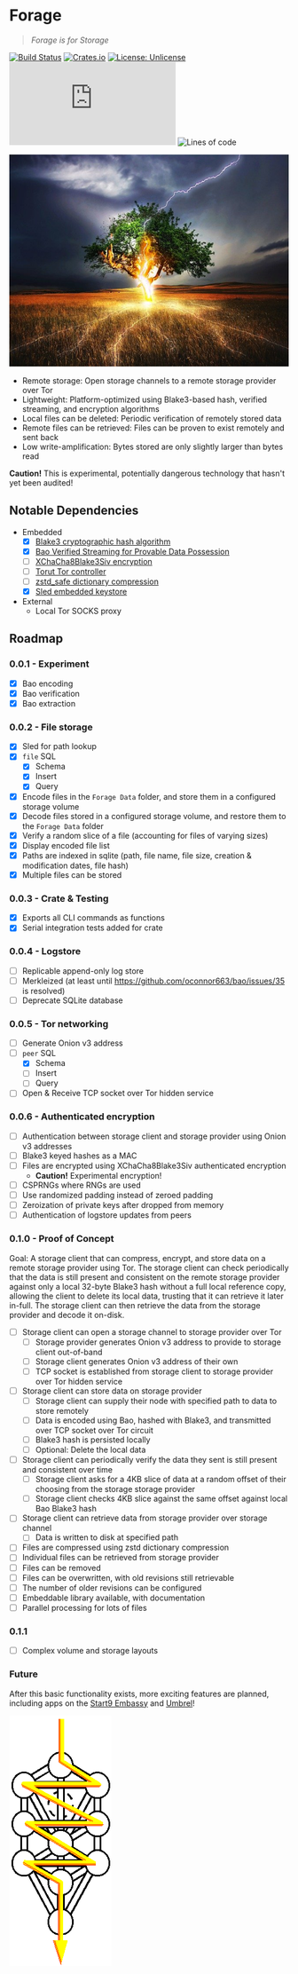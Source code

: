 # Forage

> *Forage is for Storage*

[![Build Status](https://img.shields.io/github/workflow/status/FuzzrNet/Forage/Rust?style=flat-square)](https://github.com/FuzzrNet/Forage/actions/workflows/Rust.yml)
[![Crates.io](https://img.shields.io/crates/v/forage?style=flat-square)](https://docs.rs/forage/latest/forage/)
[![License: Unlicense](https://img.shields.io/badge/license-Unlicense-blue.svg?style=flat-square)](http://unlicense.org/)
[![Matrix](https://img.shields.io/matrix/fuzzrnet:matrix.org?style=flat-square)](https://matrix.to/#/#fuzzrnet:matrix.org)
![Lines of code](https://img.shields.io/tokei/lines/github/FuzzrNet/Forage?style=flat-square)

![Tree being struck by lightning (royalty-free stock photo from pixabay)](forage.jpg)

- Remote storage: Open storage channels to a remote storage provider over Tor
- Lightweight: Platform-optimized using Blake3-based hash, verified streaming, and encryption algorithms
- Local files can be deleted: Periodic verification of remotely stored data
- Remote files can be retrieved: Files can be proven to exist remotely and sent back
- Low write-amplification: Bytes stored are only slightly larger than bytes read

**Caution!** This is experimental, potentially dangerous technology that hasn't yet been audited!

## Notable Dependencies

- Embedded
    - [x] [Blake3 cryptographic hash algorithm](https://github.com/BLAKE3-team/BLAKE3)
    - [x] [Bao Verified Streaming for Provable Data Possession](https://github.com/oconnor663/bao)
    - [ ] [XChaCha8Blake3Siv encryption](https://github.com/PaulGrandperrin/XChaCha8Blake3Siv)
    - [ ] [Torut Tor controller](https://lib.rs/crates/torut)
    - [ ] [zstd_safe dictionary compression](https://github.com/gyscos/zstd-rs)
    - [x] [Sled embedded keystore](https://github.com/spacejam/sled)
- External
    - Local Tor SOCKS proxy

## Roadmap

### 0.0.1 - Experiment

- [x] Bao encoding
- [x] Bao verification
- [x] Bao extraction

### 0.0.2 - File storage

- [x] Sled for path lookup
- [x] `file` SQL
    - [x] Schema
    - [x] Insert
    - [x] Query
- [x] Encode files in the `Forage Data` folder, and store them in a configured storage volume
- [x] Decode files stored in a configured storage volume, and restore them to the `Forage Data` folder
- [x] Verify a random slice of a file (accounting for files of varying sizes)
- [x] Display encoded file list
- [x] Paths are indexed in sqlite (path, file name, file size, creation & modification dates, file hash)
- [x] Multiple files can be stored

### 0.0.3 - Crate & Testing

- [x] Exports all CLI commands as functions
- [x] Serial integration tests added for crate

### 0.0.4 - Logstore

- [ ] Replicable append-only log store
- [ ] Merkleized (at least until https://github.com/oconnor663/bao/issues/35 is resolved)
- [ ] Deprecate SQLite database

### 0.0.5 - Tor networking

- [ ] Generate Onion v3 address
- [ ] `peer` SQL
    - [x] Schema
    - [ ] Insert
    - [ ] Query
- [ ] Open & Receive TCP socket over Tor hidden service

### 0.0.6 - Authenticated encryption

- [ ] Authentication between storage client and storage provider using Onion v3 addresses
- [ ] Blake3 keyed hashes as a MAC
- [ ] Files are encrypted using XChaCha8Blake3Siv authenticated encryption
    - **Caution!** Experimental encryption!
- [ ] CSPRNGs where RNGs are used
- [ ] Use randomized padding instead of zeroed padding
- [ ] Zeroization of private keys after dropped from memory
- [ ] Authentication of logstore updates from peers

### 0.1.0 - Proof of Concept

Goal: A storage client that can compress, encrypt, and store data on a remote storage provider using Tor. The storage client can check periodically that the data is still present and consistent on the remote storage provider against only a local 32-byte Blake3 hash without a full local reference copy, allowing the client to delete its local data, trusting that it can retrieve it later in-full. The storage client can then retrieve the data from the storage provider and decode it on-disk.

- [ ] Storage client can open a storage channel to storage provider over Tor
    - [ ] Storage provider generates Onion v3 address to provide to storage client out-of-band
    - [ ] Storage client generates Onion v3 address of their own
    - [ ] TCP socket is established from storage client to storage provider over Tor hidden service
- [ ] Storage client can store data on storage provider
    - [ ] Storage client can supply their node with specified path to data to store remotely
    - [ ] Data is encoded using Bao, hashed with Blake3, and transmitted over TCP socket over Tor circuit
    - [ ] Blake3 hash is persisted locally
    - [ ] Optional: Delete the local data
- [ ] Storage client can periodically verify the data they sent is still present and consistent over time
    - [ ] Storage client asks for a 4KB slice of data at a random offset of their choosing from the storage storage provider
    - [ ] Storage client checks 4KB slice against the same offset against local Bao Blake3 hash
- [ ] Storage client can retrieve data from storage provider over storage channel
    - [ ] Data is written to disk at specified path
- [ ] Files are compressed using zstd dictionary compression
- [ ] Individual files can be retrieved from storage provider
- [ ] Files can be removed
- [ ] Files can be overwritten, with old revisions still retrievable
- [ ] The number of older revisions can be configured
- [ ] Embeddable library available, with documentation
- [ ] Parallel processing for lots of files

### 0.1.1

- [ ] Complex volume and storage layouts

### Future

After this basic functionality exists, more exciting features are planned, including apps on the [Start9 Embassy](https://start9.com) and [Umbrel](https://getumbrel.com)!

![Kabbalistic Tree of Life, because, woo. What does it mean!?](tree.gif)
